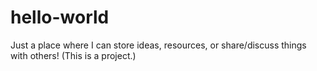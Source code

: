 # hello-world
Just a place where I can store ideas, resources, or share/discuss things with others! (This is a project.)
